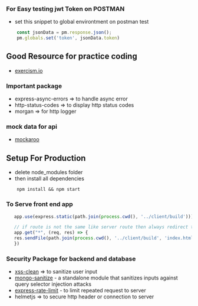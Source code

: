 ### For Easy testing jwt Token on POSTMAN
- set this snippet to global environtment on postman test
  
```javascript
    const jsonData = pm.response.json();
    pm.globals.set('token', jsonData.token)
```

## Good Resource for practice coding
- [exercism.io](https://exercism.org/users/sign_in)

 ### Important package
 - express-async-errors => to handle async error
 - http-status-codes => to display http status codes
-  morgan => for http logger
 

 ### mock data for api
 - [mockaroo](https://www.mockaroo.com/)
 

## Setup For Production
- delete node_modules folder
- then install all dependencies
```shell
    npm install && npm start
```

 ### To Serve front end app
 ```javascript
    app.use(express.static(path.join(process.cwd(), '../client/build')))

    // if route is not the same like server route then always redirect to front end app;
    app.get("*", (req, res) => {
    res.sendFile(path.join(process.cwd(), '../client/build', 'index.html'))
    })  
 ```


 ### Security Package for backend and database
 - [xss-clean](https://www.npmjs.com/package/xss-clean) => to sanitize user input
 - [mongo-sanitize](https://www.npmjs.com/package/mongo-sanitize) - a standalone module that sanitizes inputs against query selector injection attacks
 - [express-rate-limit](https://www.npmjs.com/package/express-rate-limit) - to limit repeated request to server
 - helmetjs => to secure http header or connection to server